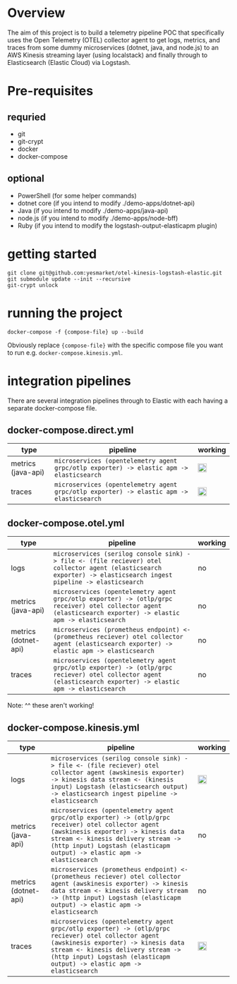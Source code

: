 # Overview

The aim of this project is to build a telemetry pipeline POC that specifically uses the Open Telemetry (OTEL) collector agent to get logs, metrics, and traces from some dummy microservices (dotnet, java, and node.js) to an AWS Kinesis streaming layer (using localstack) and finally through to Elasticsearch (Elastic Cloud) via Logstash.

# Pre-requisites

## requried

* git
* git-crypt
* docker
* docker-compose

## optional

* PowerShell (for some helper commands)
* dotnet core (if you intend to modify ./demo-apps/dotnet-api)
* Java (if you intend to modify ./demo-apps/java-api)
* node.js (if you intend to modify ./demo-apps/node-bff)
* Ruby (if you intend to modify the logstash-output-elasticapm plugin)

# getting started

```
git clone git@github.com:yesmarket/otel-kinesis-logstash-elastic.git
git submodule update --init --recursive
git-crypt unlock
```

# running the project

```
docker-compose -f {compose-file} up --build
```

Obviously replace `{compose-file}` with the specific compose file you want to run e.g. `docker-compose.kinesis.yml`.

# integration pipelines

There are several integration pipelines through to Elastic with each having a separate docker-compose file.

## docker-compose.direct.yml

| type | pipeline | working |
| --- | --- | --- |
| metrics (java-api) | `microservices (opentelemetry agent grpc/otlp exporter) -> elastic apm -> elasticsearch` | <img src="https://user-images.githubusercontent.com/10783372/236388851-0cdbf473-af2c-4090-93b5-1ef597f86b9c.png" height="20" width="20" /> |
| traces | `microservices (opentelemetry agent grpc/otlp exporter) -> elastic apm -> elasticsearch` | <img src="https://user-images.githubusercontent.com/10783372/236388851-0cdbf473-af2c-4090-93b5-1ef597f86b9c.png" height="20" width="20" /> |

## docker-compose.otel.yml

| type | pipeline | working |
| --- | --- | --- |
| logs | `microservices (serilog console sink) -> file <- (file reciever) otel collector agent (elasticsearch exporter) -> elasticsearch ingest pipeline -> elasticsearch` | no |
| metrics (java-api) | `microservices (opentelemetry agent grpc/otlp exporter) -> (otlp/grpc receiver) otel collector agent (elasticsearch exporter) -> elastic apm -> elasticsearch` | no |
| metrics (dotnet-api) | `microservices (prometheus endpoint) <- (prometheus reciever) otel collector agent (elasticsearch exporter) -> elastic apm -> elasticsearch` | no |
| traces | `microservices (opentelemetry agent grpc/otlp exporter) -> (otlp/grpc reciever) otel collector agent (elasticsearch exporter) -> elastic apm -> elasticsearch` | no |

Note: ^^ these aren't working!

## docker-compose.kinesis.yml

| type | pipeline | working |
| --- | --- | --- |
| logs | `microservices (serilog console sink) -> file <- (file reciever) otel collector agent (awskinesis exporter) -> kinesis data stream <- (kinesis input) Logstash (elasticsearch output) -> elasticsearch ingest pipeline -> elasticsearch` | <img src="https://user-images.githubusercontent.com/10783372/236388851-0cdbf473-af2c-4090-93b5-1ef597f86b9c.png" height="20" width="20" /> |
| metrics (java-api) | `microservices (opentelemetry agent grpc/otlp exporter) -> (otlp/grpc receiver) otel collector agent (awskinesis exporter) -> kinesis data stream <- kinesis delivery stream -> (http input) Logstash (elasticapm output) -> elastic apm -> elasticsearch` | no |
| metrics (dotnet-api) | `microservices (prometheus endpoint) <- (prometheus reciever) otel collector agent (awskinesis exporter) -> kinesis data stream <- kinesis delivery stream -> (http input) Logstash (elasticapm output) -> elastic apm -> elasticsearch` | no |
| traces | `microservices (opentelemetry agent grpc/otlp exporter) -> (otlp/grpc reciever) otel collector agent (awskinesis exporter) -> kinesis data stream <- kinesis delivery stream -> (http input) Logstash (elasticapm output) -> elastic apm -> elasticsearch` | <img src="https://user-images.githubusercontent.com/10783372/236388851-0cdbf473-af2c-4090-93b5-1ef597f86b9c.png" height="20" width="20" /> |



